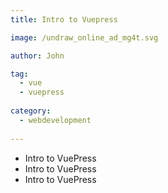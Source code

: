 ```yaml
---
title: Intro to Vuepress

image: /undraw_online_ad_mg4t.svg

author: John

tag: 
  - vue
  - vuepress
  
category:
  - webdevelopment
  
---
```


- Intro to VuePress
- Intro to VuePress
- Intro to VuePress
